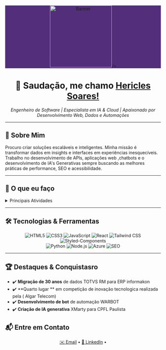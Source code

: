 <p align="center" style="max-width:100%; background-color: #532E7A">
    <img
      src="https://uploaddeimagens.com.br/images/004/893/258/original/dodo-prog.png?1745394241"
      alt="Banner"
      height="200px"
      style="max-width:100%;"

    />
  </p>
  
  <h1 align="center">👋 Saudação, me chamo <a href="https://github.com/hericlessoares">Hericles Soares!</a></h1>
  <p align="center"><em>Engenheiro de Software | Especialista em IA & Cloud | Apaixonado por Desenvolvimento Web, Dados e Automações</em></p>
  
  ---
  
  ## 📝 Sobre Mim
  <p>Procuro criar soluções escaláveis e inteligentes. Minha missão é transformar dados em insights e interfaces em experiências inesquecíveis. Trabalho no desenvolvimento de APIs, aplicações web ,chatbots e o desenvolvimento de IA's Generativas sempre buscando as melhores práticas de performance, SEO e acessibilidade.</p>

  
  ---
  
  ## 🚀 O que eu faço
  <details>
    <summary>Principais Atividades</summary>
  
    - 🔹 **Front-end**: React, Next.js, JavaScript, HTML5 e CSS3  
    - 🔹 **UI/UX**: Tailwind CSS, Styled-Components, design responsivo e acessível  
    - 🔹 **Back-end & Infra**: Node.js, Python, Azure Functions, APIs RESTful  
    - 🔹 **Dados & BI**: Azure Cognitive Search, Power BI, SQL Server, ClickHouse,GAIO
    - 🔹 **SEO & Performance**: Core Web Vitals, Lighthouse, otimização on-page  
    - 🔹 **Automação & IA**: Azure OpenAI, chatbots e workflows inteligentes  
  </details>
  
  ---
  
  ## 🛠️ Tecnologias & Ferramentas
  <p align="center">
    <img alt="HTML5"                 src="https://img.shields.io/badge/HTML5-E34F26?logo=html5&logoColor=white" />
    <img alt="CSS3"                  src="https://img.shields.io/badge/CSS3-1572B6?logo=css3&logoColor=white" />
    <img alt="JavaScript"            src="https://img.shields.io/badge/JavaScript-F7DF1E?logo=javascript&logoColor=black" />
    <img alt="React"                 src="https://img.shields.io/badge/React-61DAFB?logo=react&logoColor=black" />
    <img alt="Tailwind CSS"          src="https://img.shields.io/badge/Tailwind_CSS-06B6D4?logo=tailwindcss&logoColor=white" />
    <img alt="Styled-Components"     src="https://img.shields.io/badge/Styled–Components-DB7093?logo=styled-components&logoColor=white" />
    <br/>
    <img alt="Python"                src="https://img.shields.io/badge/Python-3776AB?logo=python&logoColor=white" />
    <img alt="Node.js"               src="https://img.shields.io/badge/Node.js-339933?logo=node.js&logoColor=white" />
    <img alt="Azure"                 src="https://img.shields.io/badge/Azure-0089D6?logo=microsoftazure&logoColor=white" />
    <img alt="SEO"                   src="https://img.shields.io/badge/SEO-FF6C37?logo=google&logoColor=white" />
  </p>
  
  ---
  
  ## 🏆 Destaques & Conquistasro
  - ✔️ **Migração de 30 anos** de dados TOTVS RM para ERP informakon
  - ✔️ **Quarto lugar ** em competição de inovação tecnologica realizada pela ( Algar Telecom)
  - ✔️ **Desenvolvimento de bot** de automação WARBOT
  - ✔️ **Criação de IA generativa** XMarty para CPFL Paulista

  ## 📬 Entre em Contato
  <p align="center">
    <a href="mailto:hericleshsv3@gmail.com">✉️ Email</a> •
    <a href="https://www.linkedin.com/in/hericles-soares/">🔗 LinkedIn</a> •
  </p>
  
